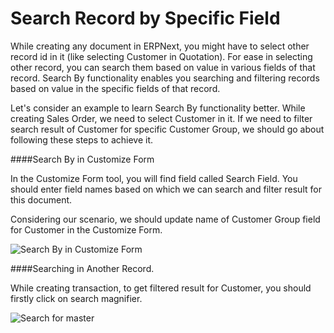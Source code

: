 <h1>Search Record by Specific Field</h1>

While creating any document in ERPNext, you might have to select other record id in it (like selecting Customer in Quotation). For ease in selecting other record, you can search them based on value in various fields of that record. Search By functionality enables you searching and filtering records based on value in the specific fields of that record.

Let's consider an example to learn Search By functionality better. While creating Sales Order, we need to select Customer in it. If we need to filter search result of Customer for specific Customer Group, we should go about following these steps to achieve it.

####Search By in Customize Form

In the Customize Form tool, you will find field called Search Field. You should enter field names based on which we can search and filter result for this document.

Considering our scenario, we should update name of Customer Group field for Customer in the Customize Form.

![Search By in Customize Form]()

####Searching in Another Record.

While creating transaction, to get filtered result for Customer, you should firstly click on search magnifier.

![Search for master]()

<!-- markdown -->